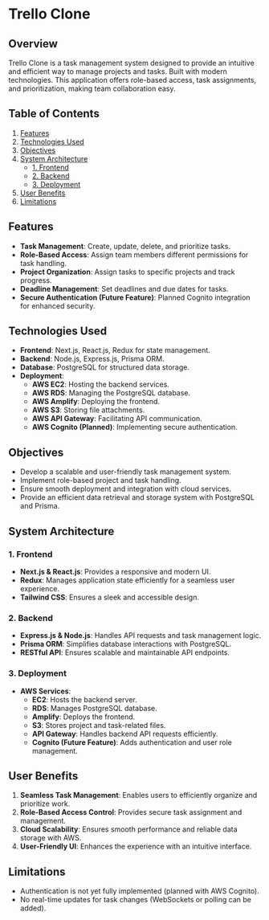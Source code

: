 # Trello Clone

## Overview
Trello Clone is a task management system designed to provide an intuitive and efficient way to manage projects and tasks. Built with modern technologies. This application offers role-based access, task assignments, and prioritization, making team collaboration easy.

## Table of Contents
1. [Features](#features)
2. [Technologies Used](#technologies-used)
3. [Objectives](#objectives)
4. [System Architecture](#system-architecture)
   - [1. Frontend](#1-frontend)
   - [2. Backend](#2-backend)
   - [3. Deployment](#3-deployment)
5. [User Benefits](#user-benefits)
6. [Limitations](#limitations)

## Features
- **Task Management**: Create, update, delete, and prioritize tasks.
- **Role-Based Access**: Assign team members different permissions for task handling.
- **Project Organization**: Assign tasks to specific projects and track progress.
- **Deadline Management**: Set deadlines and due dates for tasks.
- **Secure Authentication (Future Feature)**: Planned Cognito integration for enhanced security.

## Technologies Used
- **Frontend**: Next.js, React.js, Redux for state management.
- **Backend**: Node.js, Express.js, Prisma ORM.
- **Database**: PostgreSQL for structured data storage.
- **Deployment**:
  - **AWS EC2**: Hosting the backend services.
  - **AWS RDS**: Managing the PostgreSQL database.
  - **AWS Amplify**: Deploying the frontend.
  - **AWS S3**: Storing file attachments.
  - **AWS API Gateway**: Facilitating API communication.
  - **AWS Cognito (Planned)**: Implementing secure authentication.

## Objectives
- Develop a scalable and user-friendly task management system.
- Implement role-based project and task handling.
- Ensure smooth deployment and integration with cloud services.
- Provide an efficient data retrieval and storage system with PostgreSQL and Prisma.

## System Architecture

### 1. Frontend
- **Next.js & React.js**: Provides a responsive and modern UI.
- **Redux**: Manages application state efficiently for a seamless user experience.
- **Tailwind CSS**: Ensures a sleek and accessible design.

### 2. Backend
- **Express.js & Node.js**: Handles API requests and task management logic.
- **Prisma ORM**: Simplifies database interactions with PostgreSQL.
- **RESTful API**: Ensures scalable and maintainable API endpoints.

### 3. Deployment
- **AWS Services**:
  - **EC2**: Hosts the backend server.
  - **RDS**: Manages PostgreSQL database.
  - **Amplify**: Deploys the frontend.
  - **S3**: Stores project and task-related files.
  - **API Gateway**: Handles backend API requests efficiently.
  - **Cognito (Future Feature)**: Adds authentication and user role management.

## User Benefits
1. **Seamless Task Management**: Enables users to efficiently organize and prioritize work.
2. **Role-Based Access Control**: Provides secure task assignment and management.
3. **Cloud Scalability**: Ensures smooth performance and reliable data storage with AWS.
4. **User-Friendly UI**: Enhances the experience with an intuitive interface.

## Limitations
- Authentication is not yet fully implemented (planned with AWS Cognito).
- No real-time updates for task changes (WebSockets or polling can be added).
